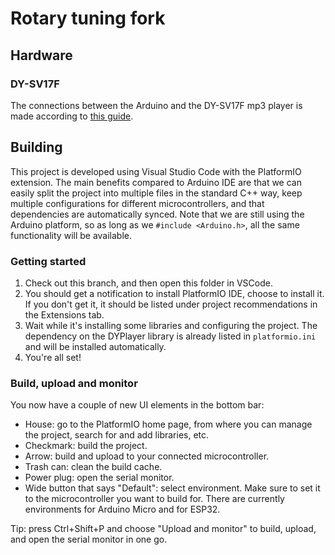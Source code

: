 # Rotary tuning fork

## Hardware

### DY-SV17F

The connections between the Arduino and the DY-SV17F mp3 player is made according to [this guide](https://electropeak.com/learn/interfacing-dy-sv17f-audio-mp3-player-module-with-arduino/).

## Building
This project is developed using Visual Studio Code with the PlatformIO extension. The main benefits compared to Arduino IDE are that we can easily split the project into multiple files in the standard C++ way, keep multiple configurations for different microcontrollers, and that dependencies are automatically synced. Note that we are still using the Arduino platform, so as long as we `#include <Arduino.h>`, all the same functionality will be available.

### Getting started
1. Check out this branch, and then open this folder in VSCode.
2. You should get a notification to install PlatformIO IDE, choose to install it. If you don't get it, it should be listed under project recommendations in the Extensions tab.
3. Wait while it's installing some libraries and configuring the project. The dependency on the DYPlayer library is already listed in `platformio.ini` and will be installed automatically.
4. You're all set!

### Build, upload and monitor
You now have a couple of new UI elements in the bottom bar:

- House: go to the PlatformIO home page, from where you can manage the project, search for and add libraries, etc.
- Checkmark: build the project.
- Arrow: build and upload to your connected microcontroller.
- Trash can: clean the build cache.
- Power plug: open the serial monitor.
- Wide button that says "Default": select environment. Make sure to set it to the microcontroller you want to build for. There are currently environments for Arduino Micro and for ESP32.

Tip: press Ctrl+Shift+P and choose "Upload and monitor" to build, upload, and open the serial monitor in one go.
